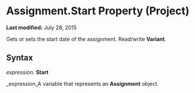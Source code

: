 
# Assignment.Start Property (Project)

 **Last modified:** July 28, 2015

Gets or sets the start date of the assignment. Read/write  **Variant**.

## Syntax

 _expression_. **Start**

 _expression_A variable that represents an  **Assignment** object.


